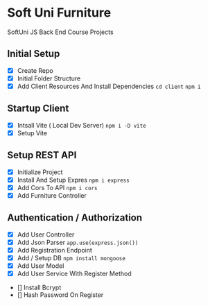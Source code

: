# Soft Uni Furniture
SoftUni JS Back End Course Projects
## Initial Setup
- [x] Create Repo
- [x] Initial Folder Structure
- [x] Add Client Resources And Install Dependencies `cd client` `npm i`

## Startup Client
- [x] Intsall Vite ( Local Dev Server) `npm i -D vite`
- [x] Setup Vite

## Setup REST API
- [x] Initialize Project
- [x] Install And Setup Expres `npm i express`
- [x] Add Cors To API `npm i cors`
- [x] Add Furniture Controller

## Authentication / Authorization
- [x] Add User Controller
- [x] Add Json Parser `app.use(express.json())`
- [x] Add Registration Endpoint
- [x] Add / Setup DB `npm install mongoose`
- [x] Add User Model
- [x] Add User Service With Register Method
- [] Install Bcrypt
- [] Hash Password On Register 